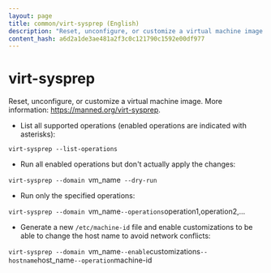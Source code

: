 ```yaml
---
layout: page
title: common/virt-sysprep (English)
description: "Reset, unconfigure, or customize a virtual machine image."
content_hash: a6d2a1de3ae481a2f3c0c121790c1592e00df977
---
```

# virt-sysprep

Reset, unconfigure, or customize a virtual machine image.
More information: <https://manned.org/virt-sysprep>.

- List all supported operations (enabled operations are indicated with asterisks):

`virt-sysprep --list-operations`

- Run all enabled operations but don't actually apply the changes:

`virt-sysprep --domain `<span class="tldr-var badge badge-pill bg-dark-lm bg-white-dm text-white-lm text-dark-dm font-weight-bold">vm_name</span>` --dry-run`

- Run only the specified operations:

`virt-sysprep --domain `<span class="tldr-var badge badge-pill bg-dark-lm bg-white-dm text-white-lm text-dark-dm font-weight-bold">vm_name</span>` --operations `<span class="tldr-var badge badge-pill bg-dark-lm bg-white-dm text-white-lm text-dark-dm font-weight-bold">operation1,operation2,...</span>

- Generate a new `/etc/machine-id` file and enable customizations to be able to change the host name to avoid network conflicts:

`virt-sysprep --domain `<span class="tldr-var badge badge-pill bg-dark-lm bg-white-dm text-white-lm text-dark-dm font-weight-bold">vm_name</span>` --enable `<span class="tldr-var badge badge-pill bg-dark-lm bg-white-dm text-white-lm text-dark-dm font-weight-bold">customizations</span>` --hostname `<span class="tldr-var badge badge-pill bg-dark-lm bg-white-dm text-white-lm text-dark-dm font-weight-bold">host_name</span>` --operation `<span class="tldr-var badge badge-pill bg-dark-lm bg-white-dm text-white-lm text-dark-dm font-weight-bold">machine-id</span>
